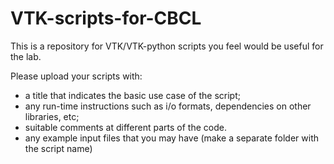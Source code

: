 # VTK-scripts-for-CBCL
This is a repository for VTK/VTK-python scripts you feel would be useful for the lab. 

Please upload your scripts with:
* a title that indicates the basic use case of the script; 
* any run-time instructions such as i/o formats, dependencies on other libraries, etc;
* suitable comments at different parts of the code.
* any example input files that you may have (make a separate folder with the script name) 
